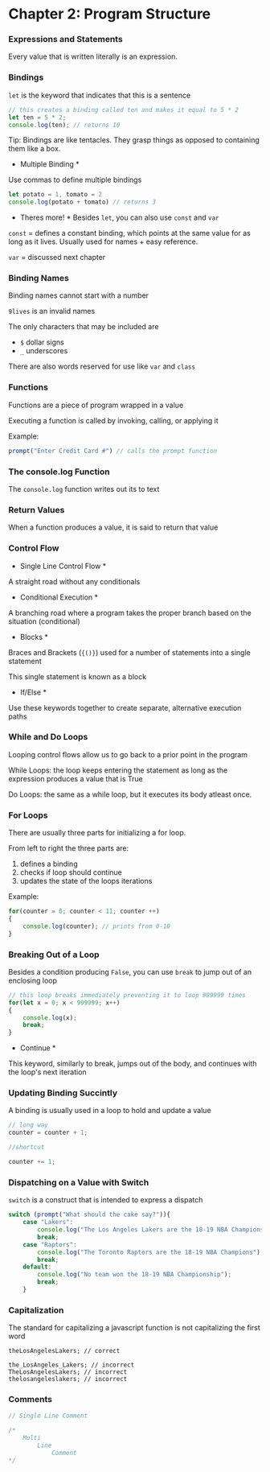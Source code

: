 # Chapter 2: Program Structure

### Expressions and Statements
Every value that is written literally is an expression.

### Bindings
`let` is the keyword that indicates that this is a sentence

```JavaScript
// this creates a binding called ten and makes it equal to 5 * 2
let ten = 5 * 2;
console.log(ten); // returns 10
```

Tip: Bindings are like tentacles. They grasp things as opposed to containing them like a box.

* Multiple Binding *

Use commas to define multiple bindings
```JavaScript
let potato = 1, tomato = 2
console.log(potato + tomato) // returns 3
```

* Theres more! *
Besides `let`, you can also use `const` and `var`

`const` = defines a constant binding, which points at the same value for as long as it lives. Usually used for names + easy reference.

`var` = discussed next chapter

### Binding Names

Binding names cannot start with a number

`9lives` is an invalid names

The only characters that may be included are
* `$` dollar signs
* `_` underscores

There are also words reserved for use like `var` and `class`

### Functions
Functions are a piece of program wrapped in a value

Executing a function is called by invoking, calling, or applying it

Example:

```JavaScript
prompt("Enter Credit Card #") // calls the prompt function
```

### The console.log Function

The `console.log` function writes out its to text

### Return Values

When a function produces a value, it is said to return that value

### Control Flow

* Single Line Control Flow *

A straight road without any conditionals

* Conditional Execution *

A branching road where a program takes the proper branch based on the situation (conditional)

* Blocks *

Braces and Brackets (`{()}`) used for a number of statements into a single statement

This single statement is known as a block

* If/Else *

Use these keywords together to create separate, alternative execution paths

### While and Do Loops

Looping control flows allow us to go back to a prior point in the program

While Loops: the loop keeps entering the statement as long as the expression produces a value that is True

Do Loops: the same as a while loop, but it executes its body atleast once.

### For Loops

There are usually three parts for initializing a for loop.

From left to right the three parts are:
1. defines a binding
2. checks if loop should continue
3. updates the state of the loops iterations

Example:
```JavaScript
for(counter = 0; counter < 11; counter ++)
{
    console.log(counter); // prints from 0-10
}
```

### Breaking Out of a Loop

Besides a condition producing `False`, you can use `break` to jump out of an enclosing loop

```JavaScript
// this loop breaks immediately preventing it to loop 999999 times
for(let x = 0; x < 999999; x++)
{
    console.log(x);
    break;
}
```

* Continue *

This keyword, similarly to break, jumps out of the body, and continues with the loop's next iteration

### Updating Binding Succintly

A binding is usually used in a loop to hold and update a value

```JavaScript
// long way
counter = counter + 1;

//shortcut

counter += 1;
```

### Dispatching on a Value with Switch

`switch` is a construct that is intended to express a dispatch

```JavaScript
switch (prompt("What should the cake say?")){
    case "Lakers":
        console.log("The Los Angeles Lakers are the 18-19 NBA Champions");
        break;
    case "Raptors":
        console.log("The Toronto Raptors are the 18-19 NBA Champions");
        break;
    default:
        console.log("No team won the 18-19 NBA Championship");
        break;
    }
```

### Capitalization

The standard for capitalizing a javascript function is not capitalizing the first word

```
theLosAngelesLakers; // correct

the_LosAngeles_Lakers; // incorrect
TheLosAngelesLakers; // incorrect
thelosangeleslakers; // incorrect
```

### Comments

```JavaScript
// Single Line Comment

/*
    Multi
        Line
            Comment
*/
```
